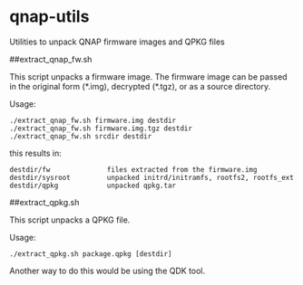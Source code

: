 # qnap-utils
Utilities to unpack QNAP firmware images and QPKG files

##extract_qnap_fw.sh

This script unpacks a firmware image. The firmware image can be passed in the
original form (\*.img), decrypted (\*.tgz), or as a source directory.

Usage:

    ./extract_qnap_fw.sh firmware.img destdir
    ./extract_qnap_fw.sh firmware.img.tgz destdir
    ./extract_qnap_fw.sh srcdir destdir

this results in:

    destdir/fw              files extracted from the firmware.img
    destdir/sysroot         unpacked initrd/initramfs, rootfs2, rootfs_ext
    destdir/qpkg            unpacked qpkg.tar

##extract_qpkg.sh

This script unpacks a QPKG file.

Usage:

    ./extract_qpkg.sh package.qpkg [destdir]

Another way to do this would be using the QDK tool.
